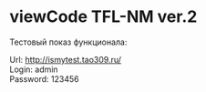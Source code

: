 # viewCode TFL-NM ver.2

Тестовый показ функционала:

Url: http://ismytest.tao309.ru/
<br/>
Login: admin
<br/>
Password: 123456
